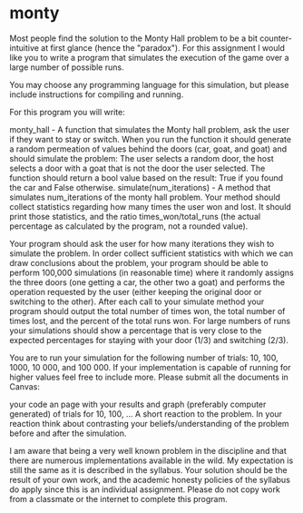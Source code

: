 # monty
Most people find the solution to the Monty Hall problem to be a bit counter-intuitive at first glance (hence the "paradox"). For this assignment I would like you to write a program that simulates the execution of the game over a large number of possible runs.

You may choose any programming language for this simulation, but please include instructions for compiling and running.

For this program you will write:

monty_hall - A function that simulates the Monty hall problem, ask the user if they want to stay or switch. When you run the function it should generate a random permeation of values behind the doors (car, goat, and goat) and should simulate the problem: The user selects a random door, the host selects a door with a goat that is not the door the user selected. The function should return a bool value based on the result: True if you found the car and False otherwise.
simulate(num_iterations) - A method that simulates num_iterations of the monty hall problem. Your method should collect statistics regarding how many times the user won and lost. It should print those statistics, and the ratio times_won/total_runs (the actual percentage as calculated by the program, not a rounded value).
 

Your program should ask the user for how many iterations they wish to simulate the problem. In order collect sufficient statistics with which we can draw conclusions about the problem, your program should be able to perform 100,000 simulations (in reasonable time) where it randomly assigns the three doors (one getting a car, the other two a goat) and performs the operation requested by the user (either keeping the original door or switching to the other). After each call to your simulate method your program should output the total number of times won, the total number of times lost, and the percent of the total runs won. For large numbers of runs your simulations should show a percentage that is very close to the expected percentages for staying with your door (1/3) and switching (2/3).

You are to run your simulation for the following number of trials: 10, 100, 1000, 10 000, and 100 000. If your implementation is capable of running for higher values feel free to include more. Please submit all the documents in Canvas:

your code
an page with your results and graph (preferably computer generated) of trials for 10, 100, ...
A short reaction to the problem. In your reaction think about contrasting your beliefs/understanding of the problem before and after the simulation. 
 

I am aware that being a very well known problem in the discipline and that there are numerous implementations available in the wild. My expectation is still the same as it is described in the syllabus. Your solution should be the result of your own work, and the academic honesty policies of the syllabus do apply since this is an individual assignment. Please do not copy work from a classmate or the internet to complete this program.
